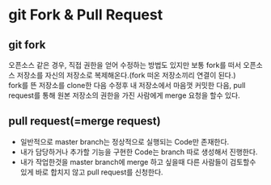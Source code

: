 # git Fork & Pull Request

## git fork

오픈소스 같은 경우, 직접 권한을 얻어 수정하는 방법도 있지만 보통 fork를 떠서 오픈소스 저장소를 자신의 저장소로 복제해온다.(fork 떠온 저장소끼리 연결이 된다.)  
fork를 뜬 저장소를 clone한 다음 수정후 내 저장소에서 마음껏 커밋한 다음, pull request를 통해 원본 저장소의 권한을 가진 사람에게 merge 요청을 할수 있다.

## pull request(=merge request)

- 일반적으로 master branch는 정상적으로 실행되는 Code만 존재한다.
- 내가 담당하거나 추가할 기능을 구현한 Code는 branch 따로 생성해서 진행한다.
- 내가 작업한것을 master branch에 merge 하고 싶을때 다른 사람들이 검토할수 있게 바로 합치지 않고 pull request를 신청한다.
